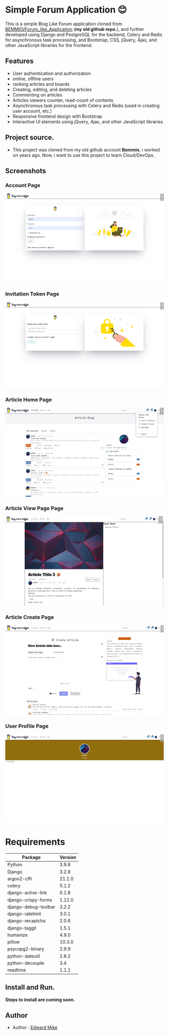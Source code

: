 # Simple Forum Application 😊

This is a simple Blog Like Forum application cloned from [BEMMIO/Forum_like_Application](https://github.com/BEMMIO/Forum_like_Application) (**my old github repo.**), and further developed using Django and PostgreSQL for the backend, Celery and Redis for asynchronous task processing, and Bootstrap, CSS, jQuery, Ajax, and other JavaScript libraries for the frontend.

## Features

- User authentication and authorization
- online, offline users
- ranking articles and boards
- Creating, editing, and deleting articles
- Commenting on articles
- Articles viewers counter, read-count of contents
- Asynchronous task processing with Celery and Redis (used in creating user account, etc.)
- Responsive frontend design with Bootstrap
- Interactive UI elements using jQuery, Ajax, and other JavaScript libraries

## Project source.
- This project was cloned from my old github account **Bemmio**, i worked on years ago. Now, i want to use this project to learn Cloud/DevOps.

## Screenshots

### Account Page
![Account Page](/screenshots/account_page.png)

### Invitation Token Page
![Account Page](/screenshots/form_token_page.png)

### Article Home Page
![Article Page](/screenshots/article_list_page.png)

### Article View Page Page
![Article Page](/screenshots/article_view_page.png)

### Article Create Page
![Article Page](/screenshots/board_article_create_page.png)

### User Profile Page
![Article Page](/screenshots/user_profile_page.png)

# Requirements

| Package              | Version  |
|----------------------|----------|
| Python               | 3.9.6    |
| Django               | 3.2.8    |
| argon2-cffi          | 21.1.0   |
| celery               | 5.1.2    |
| django-active-link   | 0.1.8    |
| django-crispy-forms  | 1.12.0   |
| django-debug-toolbar | 3.2.2    |
| django-ratelimit     | 3.0.1    |
| django-recaptcha     | 2.0.6    |
| django-taggit        | 1.5.1    |
| humanize             | 4.9.0    |
| pillow               | 10.3.0   |
| psycopg2-binary      | 2.9.9    |
| python-dateutil      | 2.8.2    |
| python-decouple      | 3.4      |
| readtime             | 1.1.1    |


## Install and Run.
**Steps to install are coming soon.**

## Author

- Author : [Edward Mike](https://www.linkedin.com/in/edward-mike/)
